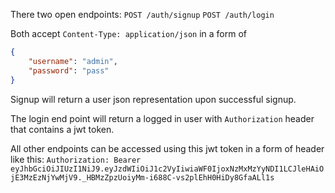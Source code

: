There two open endpoints:
`POST /auth/signup`
`POST /auth/login`

Both accept `Content-Type: application/json` in a form of
```json
{
    "username": "admin",
    "password": "pass"
}
```
 
Signup will return a user json representation upon successful signup.

The login end point will return a logged in user with `Authorization` header that contains a jwt token. 

All other endpoints can be accessed using this jwt token in a form of header like this:
`Authorization: Bearer eyJhbGciOiJIUzI1NiJ9.eyJzdWIiOiJ1c2VyIiwiaWF0IjoxNzMxMzYyNDI1LCJleHAiOjE3MzEzNjYwMjV9._HBMzZpzUoiyMm-i688C-vs2plEhH0HiDy8GfaALl1s`
